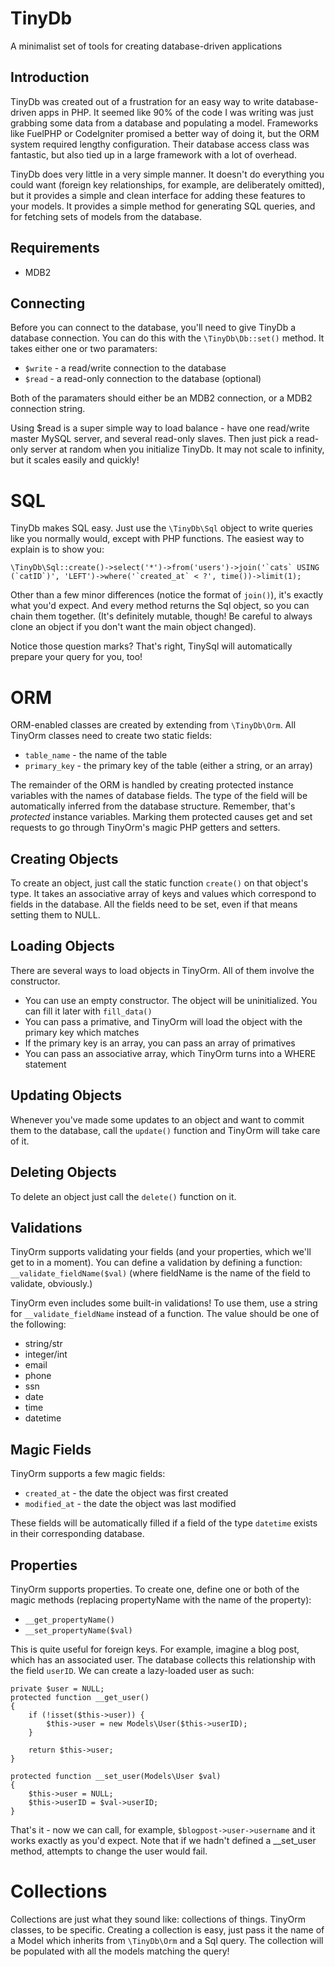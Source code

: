TinyDb
======
A minimalist set of tools for creating database-driven applications

Introduction
------------
TinyDb was created out of a frustration for an easy way to write database-driven apps in PHP. It seemed
like 90% of the code I was writing was just grabbing some data from a database and populating a model.
Frameworks like FuelPHP or CodeIgniter promised a better way of doing it, but the ORM system required
lengthy configuration. Their database access class was fantastic, but also tied up in a large framework
with a lot of overhead.

TinyDb does very little in a very simple manner. It doesn't do everything you could want (foreign key
relationships, for example, are deliberately omitted), but it provides a simple and clean interface for
adding these features to your models. It provides a simple method for generating SQL queries, and for
fetching sets of models from the database.

Requirements
------------
 * MDB2

Connecting
----------
Before you can connect to the database, you'll need to give TinyDb a database connection. You can do
this with the `\TinyDb\Db::set()` method. It takes either one or two paramaters:

 * `$write` - a read/write connection to the database
 * `$read` - a read-only connection to the database (optional)

Both of the paramaters should either be an MDB2 connection, or a MDB2 connection string.

Using $read is a super simple way to load balance - have one read/write master MySQL server, and several
read-only slaves. Then just pick a read-only server at random when you initialize TinyDb. It may not scale
to infinity, but it scales easily and quickly!

SQL
===
TinyDb makes SQL easy. Just use the `\TinyDb\Sql` object to write queries like you normally would, except
with PHP functions. The easiest way to explain is to show you:

    \TinyDb\Sql::create()->select('*')->from('users')->join('`cats` USING (`catID`)', 'LEFT')->where('`created_at` < ?', time())->limit(1);

Other than a few minor differences (notice the format of `join()`), it's exactly what you'd expect. And every
method returns the Sql object, so you can chain them together. (It's definitely mutable, though! Be careful
to always clone an object if you don't want the main object changed).

Notice those question marks? That's right, TinySql will automatically prepare your query for you, too!

ORM
===
ORM-enabled classes are created by extending from `\TinyDb\Orm`. All TinyOrm classes need to create two
static fields:

 * `table_name` - the name of the table
 * `primary_key` - the primary key of the table (either a string, or an array)

The remainder of the ORM is handled by creating protected instance variables with the names of database
fields. The type of the field will be automatically inferred from the database structure. Remember,
that's _protected_ instance variables. Marking them protected causes get and set requests to go through
TinyOrm's magic PHP getters and setters.

Creating Objects
----------------
To create an object, just call the static function `create()` on that object's type. It takes an
associative array of keys and values which correspond to fields in the database. All the fields need to
be set, even if that means setting them to NULL.

Loading Objects
---------------
There are several ways to load objects in TinyOrm. All of them involve the constructor.

 * You can use an empty constructor. The object will be uninitialized. You can fill it later with `fill_data()`
 * You can pass a primative, and TinyOrm will load the object with the primary key which matches
 * If the primary key is an array, you can pass an array of primatives
 * You can pass an associative array, which TinyOrm turns into a WHERE statement

Updating Objects
----------------
Whenever you've made some updates to an object and want to commit them to the database, call the `update()`
function and TinyOrm will take care of it.

Deleting Objects
----------------
To delete an object just call the `delete()` function on it.

Validations
-----------
TinyOrm supports validating your fields (and your properties, which we'll get to in a moment). You can define
a validation by defining a function: `__validate_fieldName($val)` (where fieldName is the name of the field to
validate, obviously.)

TinyOrm even includes some built-in validations! To use them, use a string for `__validate_fieldName` instead of
a function. The value should be one of the following:

 * string/str
 * integer/int
 * email
 * phone
 * ssn
 * date
 * time
 * datetime

Magic Fields
------------
TinyOrm supports a few magic fields:

 * `created_at` - the date the object was first created
 * `modified_at` - the date the object was last modified

These fields will be automatically filled if a field of the type `datetime` exists in their corresponding database.

Properties
----------
TinyOrm supports properties. To create one, define one or both of the magic methods (replacing
propertyName with the name of the property):

 * `__get_propertyName()`
 * `__set_propertyName($val)`

This is quite useful for foreign keys. For example, imagine a blog post, which has an associated user.
The database collects this relationship with the field `userID`. We can create a lazy-loaded user as such:

    private $user = NULL;
    protected function __get_user()
    {
        if (!isset($this->user)) {
            $this->user = new Models\User($this->userID);
        }

        return $this->user;
    }

    protected function __set_user(Models\User $val)
    {
        $this->user = NULL;
        $this->userID = $val->userID;
    }

That's it - now we can call, for example, `$blogpost->user->username` and it works exactly as you'd expect.
Note that if we hadn't defined a __set_user method, attempts to change the user would fail.

Collections
===========
Collections are just what they sound like: collections of things. TinyOrm classes, to be specific. Creating
a collection is easy, just pass it the name of a Model which inherits from `\TinyDb\Orm` and a Sql query.
The collection will be populated with all the models matching the query!